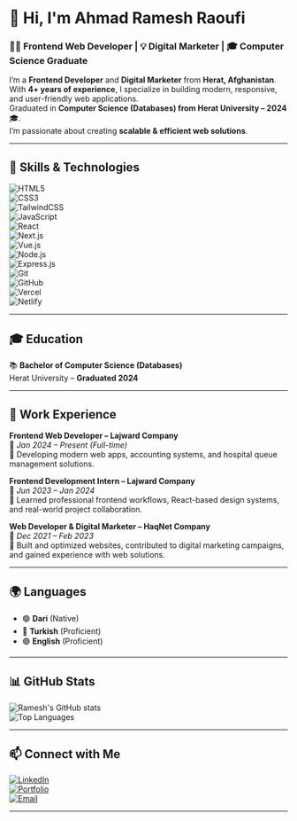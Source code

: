# 👋 Hi, I'm Ahmad Ramesh Raoufi  

### 👨‍💻 Frontend Web Developer | 💡 Digital Marketer | 🎓 Computer Science Graduate  

I’m a **Frontend Developer** and **Digital Marketer** from **Herat, Afghanistan**.  
With **4+ years of experience**, I specialize in building modern, responsive, and user-friendly web applications.  
Graduated in **Computer Science (Databases) from Herat University – 2024** 🎓.  
I’m passionate about creating **scalable & efficient web solutions**.  

---

## 🚀 Skills & Technologies  

![HTML5](https://img.shields.io/badge/HTML5-E34F26?style=for-the-badge&logo=html5&logoColor=fff)  
![CSS3](https://img.shields.io/badge/CSS3-1572B6?style=for-the-badge&logo=css3&logoColor=fff)  
![TailwindCSS](https://img.shields.io/badge/Tailwind-38B2AC?style=for-the-badge&logo=tailwind-css&logoColor=fff)  
![JavaScript](https://img.shields.io/badge/JavaScript-F7DF1E?style=for-the-badge&logo=javascript&logoColor=000)  
![React](https://img.shields.io/badge/React-61DAFB?style=for-the-badge&logo=react&logoColor=000)  
![Next.js](https://img.shields.io/badge/Next.js-000000?style=for-the-badge&logo=nextdotjs&logoColor=fff)  
![Vue.js](https://img.shields.io/badge/Vue.js-4FC08D?style=for-the-badge&logo=vue.js&logoColor=fff)  
![Node.js](https://img.shields.io/badge/Node.js-339933?style=for-the-badge&logo=node.js&logoColor=fff)  
![Express.js](https://img.shields.io/badge/Express-000000?style=for-the-badge&logo=express&logoColor=fff)  
![Git](https://img.shields.io/badge/Git-F05032?style=for-the-badge&logo=git&logoColor=fff)  
![GitHub](https://img.shields.io/badge/GitHub-181717?style=for-the-badge&logo=github&logoColor=fff)  
![Vercel](https://img.shields.io/badge/Vercel-000000?style=for-the-badge&logo=vercel&logoColor=fff)  
![Netlify](https://img.shields.io/badge/Netlify-00C7B7?style=for-the-badge&logo=netlify&logoColor=fff)  

---

## 🎓 Education  

📚 **Bachelor of Computer Science (Databases)**  
Herat University – **Graduated 2024**  

---

## 💼 Work Experience  

**Frontend Web Developer – Lajward Company**  
📆 *Jan 2024 – Present (Full-time)*  
🔹 Developing modern web apps, accounting systems, and hospital queue management solutions.  

**Frontend Development Intern – Lajward Company**  
📆 *Jun 2023 – Jan 2024*  
🔹 Learned professional frontend workflows, React-based design systems, and real-world project collaboration.  

**Web Developer & Digital Marketer – HaqNet Company**  
📆 *Dec 2021 – Feb 2023*  
🔹 Built and optimized websites, contributed to digital marketing campaigns, and gained experience with web solutions.  

---

## 🌍 Languages  

- 🟢 **Dari** (Native)  
- 🔵 **Turkish** (Proficient)  
- 🟣 **English** (Proficient)  

---

## 📊 GitHub Stats  

![Ramesh's GitHub stats](https://github-readme-stats.vercel.app/api?username=rameshraoufi1&show_icons=true&theme=radical)  
![Top Languages](https://github-readme-stats.vercel.app/api/top-langs/?username=rameshraoufi1&layout=compact&theme=radical)  

---

## 📫 Connect with Me  

[![LinkedIn](https://img.shields.io/badge/LinkedIn-0077B5?style=for-the-badge&logo=linkedin&logoColor=fff)](#)  
[![Portfolio](https://img.shields.io/badge/Portfolio-000?style=for-the-badge&logo=vercel&logoColor=fff)](#)  
[![Email](https://img.shields.io/badge/Email-D14836?style=for-the-badge&logo=gmail&logoColor=fff)](mailto:your-email@example.com)  

---
